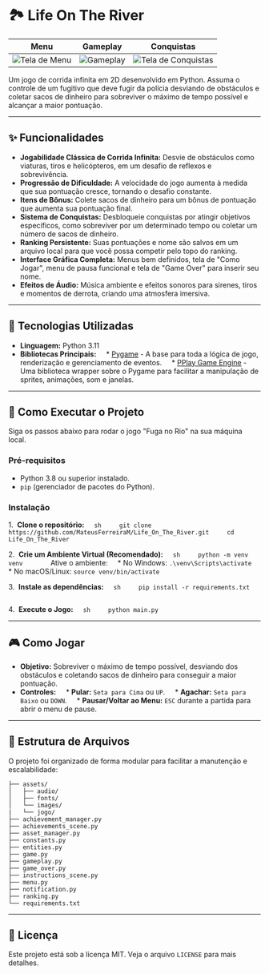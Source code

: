 # 🏞️ Life On The River

| Menu | Gameplay | Conquistas |
|:---:|:---:|:---:|
| ![Tela de Menu](Assets/Images/Jogo/menu.png) | ![Gameplay](Assets/Images/Jogo/gameplay.png) | ![Tela de Conquistas](Assets/Images/Jogo/conquistas.png) |

Um jogo de corrida infinita em 2D desenvolvido em Python. Assuma o controle de um fugitivo que deve fugir da polícia desviando de obstáculos e coletar sacos de dinheiro para sobreviver o máximo de tempo possível e alcançar a maior pontuação.

---

## ✨ Funcionalidades

* **Jogabilidade Clássica de Corrida Infinita:** Desvie de obstáculos como viaturas, tiros e helicópteros, em um desafio de reflexos e sobrevivência.
* **Progressão de Dificuldade:** A velocidade do jogo aumenta à medida que sua pontuação cresce, tornando o desafio constante.
* **Itens de Bônus:** Colete sacos de dinheiro para um bônus de pontuação que aumenta sua pontuação final.
* **Sistema de Conquistas:** Desbloqueie conquistas por atingir objetivos específicos, como sobreviver por um determinado tempo ou coletar um número de sacos de dinheiro.
* **Ranking Persistente:** Suas pontuações e nome são salvos em um arquivo local para que você possa competir pelo topo do ranking.
* **Interface Gráfica Completa:** Menus bem definidos, tela de "Como Jogar", menu de pausa funcional e tela de "Game Over" para inserir seu nome.
* **Efeitos de Áudio:** Música ambiente e efeitos sonoros para sirenes, tiros e momentos de derrota, criando uma atmosfera imersiva.

---

## 🔧 Tecnologias Utilizadas

* **Linguagem:** Python 3.11
* **Bibliotecas Principais:**
    * [Pygame](https://www.pygame.org/) - A base para toda a lógica de jogo, renderização e gerenciamento de eventos.
    * [PPlay Game Engine](http://www2.ic.uff.br/pplay/) - Uma biblioteca wrapper sobre o Pygame para facilitar a manipulação de sprites, animações, som e janelas.

---

## 🚀 Como Executar o Projeto

Siga os passos abaixo para rodar o jogo "Fuga no Rio" na sua máquina local.

### Pré-requisitos

* Python 3.8 ou superior instalado.
* `pip` (gerenciador de pacotes do Python).

### Instalação

1.  **Clone o repositório:**
    ```sh
    git clone https://github.com/MateusFerreiraM/Life_On_The_River.git
    cd Life_On_The_River
    ```

2.  **Crie um Ambiente Virtual (Recomendado):**
    ```sh
    python -m venv venv
    ```
    Ative o ambiente:
    * No Windows: `.\venv\Scripts\activate`
    * No macOS/Linux: `source venv/bin/activate`

3.  **Instale as dependências:**
    ```sh
    pip install -r requirements.txt
    ```

4.  **Execute o Jogo:**
    ```sh
    python main.py
    ```

---

## 🎮 Como Jogar

* **Objetivo:** Sobreviver o máximo de tempo possível, desviando dos obstáculos e coletando sacos de dinheiro para conseguir a maior pontuação.
* **Controles:**
    * **Pular:** `Seta para Cima` ou `UP`.
    * **Agachar:** `Seta para Baixo` ou `DOWN`.
    * **Pausar/Voltar ao Menu:** `ESC` durante a partida para abrir o menu de pause.

---

## 📂 Estrutura de Arquivos

O projeto foi organizado de forma modular para facilitar a manutenção e escalabilidade:

```
├── assets/
│   ├── audio/
│   ├── fonts/
│   └── images/
|   └── jogo/
├── achievement_manager.py
├── achievements_scene.py
├── asset_manager.py
├── constants.py
├── entities.py
├── game.py
├── gameplay.py
├── game_over.py
├── instructions_scene.py
├── menu.py
├── notification.py
├── ranking.py
└── requirements.txt

```
---

## 📄 Licença

Este projeto está sob a licença MIT. Veja o arquivo `LICENSE` para mais detalhes.